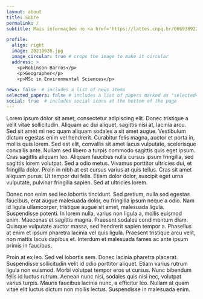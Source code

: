 ```yaml
---
layout: about
title: Sobre
permalink: /
subtitle: Mais informações no <a href='https://lattes.cnpq.br/0669389222331954'>Curriculo Lattes</a>.

profile:
  align: right
  image: 20210626.jpg
  image_circular: true # crops the image to make it circular
  address: >
    <p>Robinson Barros</p>
    <p>Geographer</p>
    <p>MSc in Environmental Sciences</p>

news: false  # includes a list of news items
selected_papers: false # includes a list of papers marked as "selected={true}"
social: true  # includes social icons at the bottom of the page
---
```


Lorem ipsum dolor sit amet, consectetur adipiscing elit. Donec tristique a velit vitae sollicitudin. Aliquam ac dui aliquet, sagittis nisi at, lacinia arcu. Sed sit amet mi nec quam aliquam sodales a sit amet augue. Vestibulum dictum egestas enim vel hendrerit. Curabitur felis magna, auctor et porta in, mollis quis lorem. Sed est elit, convallis sit amet lacus vulputate, scelerisque convallis ante. Nullam sed libero a turpis commodo sagittis quis eget ipsum. Cras sagittis aliquam leo. Aliquam faucibus nulla cursus ipsum fringilla, sed sagittis lorem volutpat. Sed a odio metus. Vivamus porttitor ultricies dui, et fringilla dolor. Proin in nibh at est cursus varius at quis tellus. Cras sit amet aliquam purus. Ut tempor dui felis. Etiam dolor dolor, suscipit eget urna vulputate, pulvinar fringilla sapien. Sed at ultricies lorem.

Donec non enim sed leo lobortis tincidunt. Sed pretium, nulla sed egestas faucibus, erat augue malesuada dolor, eu fringilla ipsum neque a odio. Nam id ligula ullamcorper, tristique augue sit amet, malesuada ligula. Suspendisse potenti. In lorem nulla, varius non ligula a, mollis euismod enim. Maecenas et sagittis magna. Praesent sodales condimentum diam. Quisque vulputate auctor massa, sed hendrerit sapien tempor a. Phasellus at enim et ipsum pharetra lacinia vel quis ligula. Praesent tristique arcu velit, non mattis lacus dapibus et. Interdum et malesuada fames ac ante ipsum primis in faucibus.

Proin at ex leo. Sed vel lobortis sem. Donec lacinia pharetra placerat. Suspendisse sollicitudin velit id odio porttitor aliquet. Etiam varius rutrum ligula non euismod. Morbi volutpat tempor eros ut cursus. Nunc bibendum felis id luctus rutrum. Aenean nunc nisi, sodales quis nisi nec, volutpat varius turpis. Mauris faucibus lacinia nunc, a efficitur leo. Nullam at quam vitae elit luctus dictum non mollis lectus. Suspendisse in malesuada enim.
